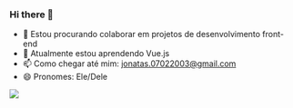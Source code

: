 ### Hi there 👋

- 👯 Estou procurando colaborar em projetos de desenvolvimento front-end
- 🌱 Atualmente estou aprendendo Vue.js
- 📫 Como chegar até mim: jonatas.07022003@gmail.com
- 😄 Pronomes: Ele/Dele

<picture>
  <source
    srcset="https://github-readme-stats.vercel.app/api?username=jonatasgdec&show_icons=true&theme=dark"
    media="(prefers-color-scheme: dark)"
  />
  <source
    srcset="https://github-readme-stats.vercel.app/api?username=jonatasgdec&show_icons=true"
    media="(prefers-color-scheme: light), (prefers-color-scheme: no-preference)"
  />
  <img src="https://github-readme-stats.vercel.app/api?username=jonatasgdec&show_icons=true" />
</picture>
